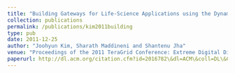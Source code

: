 ```yaml
---
title: "Building Gateways for Life-Science Applications using the Dynamic Application Runtime Environment (DARE) Framework"
collection: publications
permalink: /publications/kim2011building
type: pub
date: 2011-12-25
author: "Joohyun Kim, Sharath Maddineni and Shantenu Jha"
venue: "Proceedings of the 2011 TeraGrid Conference: Extreme Digital Discovery"
paperurl: http://dl.acm.org/citation.cfm?id=2016782\&dl=ACM\&coll=DL\&CFID=137661901\&CFTOKEN=34365530
---
```

